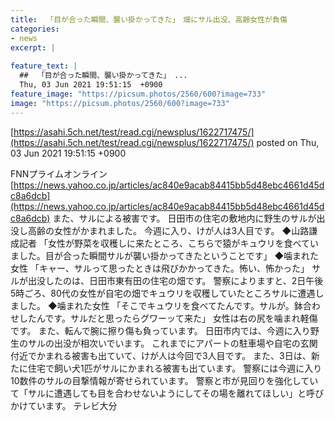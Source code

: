 ```yaml
---
title:  「目が合った瞬間、襲い掛かってきた」　畑にサル出没、高齢女性が負傷 
categories:
- news
excerpt: |
  
feature_text: |
  ##  「目が合った瞬間、襲い掛かってきた」　...
  Thu, 03 Jun 2021 19:51:15  +0900
feature_image: "https://picsum.photos/2560/600?image=733"
image: "https://picsum.photos/2560/600?image=733"
---
```


[https://asahi.5ch.net/test/read.cgi/newsplus/1622717475/](https://asahi.5ch.net/test/read.cgi/newsplus/1622717475/)
posted on Thu, 03 Jun 2021 19:51:15  +0900

<!--more-->

FNNプライムオンライン [https://news.yahoo.co.jp/articles/ac840e9acab84415bb5d48ebc4661d45dc8a6dcb](https://news.yahoo.co.jp/articles/ac840e9acab84415bb5d48ebc4661d45dc8a6dcb) また、サルによる被害です。 日田市の住宅の敷地内に野生のサルが出没し高齢の女性がかまれました。 今週に入り、けが人は3人目です。 ◆山路謙成記者 「女性が野菜を収穫しに来たところ、こちらで猿がキュウリを食べていました。目が合った瞬間サルが襲い掛かってきたということです」 ◆噛まれた女性 「キャー、サルって思ったときは飛びかかってきた。怖い、怖かった」 サルが出没したのは、日田市東有田の住宅の畑です。 警察によりますと、2日午後5時ごろ、80代の女性が自宅の畑でキュウリを収穫していたところサルに遭遇しました。 ◆噛まれた女性 「そこでキュウリを食べてたんです。サルが。鉢合わせしたんです。サルだと思ったらグワーッて来た」 女性は右の尻を噛まれ軽傷です。 また、転んで腕に擦り傷も負っています。 日田市内では、今週に入り野生のサルの出没が相次いでいます。 これまでにアパートの駐車場や自宅の玄関付近でかまれる被害も出ていて、けが人は今回で3人目です。 また、3日は、新たに住宅で飼い犬1匹がサルにかまれる被害も出ています。 警察には今週に入り10数件のサルの目撃情報が寄せられています。 警察と市が見回りを強化していて「サルに遭遇しても目を合わせないようにしてその場を離れてほしい」と呼びかけています。 テレビ大分
